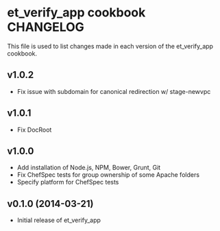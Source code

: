 et_verify_app cookbook CHANGELOG
============================
This file is used to list changes made in each version of the et_verify_app cookbook.

v1.0.2
------
- Fix issue with subdomain for canonical redirection w/ stage-newvpc

v1.0.1
------
- Fix DocRoot

v1.0.0
------
- Add installation of Node.js, NPM, Bower, Grunt, Git
- Fix ChefSpec tests for group ownership of some Apache folders
- Specify platform for ChefSpec tests

v0.1.0 (2014-03-21)
-------------------
- Initial release of et_verify_app
